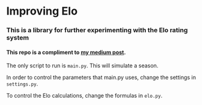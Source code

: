 # Improving Elo

### This is a library for further experimenting with the Elo rating system

#### This repo is a compliment to [my medium post](https://medium.com/@BlakeAtkinson/maximizing-the-elo-rating-system-for-any-sport-part-1-95352bdf6e48).

The only script to run is `main.py`. This will simulate a season.

In order to control the parameters that main.py uses, change the settings in `settings.py`.

To control the Elo calculations, change the formulas in `elo.py`.
